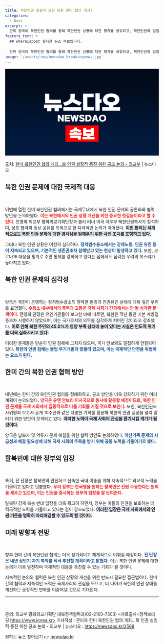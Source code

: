 ```yaml
---
title: 북한인권 실질적 증진 위한 한미 협의 개최!
categories:
  - News
excerpt: >
  한미 양국이 북한인권 협의를 통해 북한인권 상황에 대한 평가를 공유하고, 북한인권의 실질적 증진을 위한 공조…
feature_text: >
  ## whereispost 실시간 뉴스 속보입니다.

  한미 양국이 북한인권 협의를 통해 북한인권 상황에 대한 평가를 공유하고, 북한인권의 실질적 증진을 위한 공조…
image: '/assets/img/newsdao_breakingnews.jpg'
---
```


![뉴스다오 속보](/assets/img/newsdao_breakingnews.jpg)

<p>출처: <a href="https://newsdao.kr/2568" rel="dofollow">한미 북한인권 협의 개최…북 인권 실질적 증진 위한 공조 논의 - 외교부</a> | 뉴스다오</p>

<h2 data-ke-size="size26">북한 인권 문제에 대한 국제적 대응</h2>

<p data-ke-size="size16">&nbsp;</p>

이번에 열린 한미 북한인권 협의에서는 국제무대에서 북한 인권 문제의 공론화와 협력 방안을 논의하였다. <b><span style="color: #ee2323;">이는 북한에서의 인권 상황 개선을 위한 중요한 첫걸음이라고 할 수 있다.</span></b> 전영희 외교부 평화외교기획단장과 줄리 터너 미국 국무부 북한인권특사가 참석하여, 상호 협력과 정보 공유를 목적으로 한 다각적인 논의가 이어졌다. <b><span style="background-color: #21538527;">이번 협의는 세계적으로도 북한 인권 문제에 대한 경각심을 일깨우기 위한 사전 조치를 포함하고 있다.</span></b> 

그러나 북한 인권 상황은 여전히 심각하다. <b><span style="color: #1a5490;">정치범수용소에서는 강제노동, 인권 유린 등이 지속되고 있으며, 기본적인 생존권조차 침해받고 있는 현상이 발생하고 있다.</span></b> 또한, 코로나19 대응을 핑계로 주민 통제를 강화하고 있다는 점에서도 심각한 우려의 목소리가 높아지고 있다.

<h2 data-ke-size="size26">북한 인권 문제의 심각성</h2>

<p data-ke-size="size16">&nbsp;</p>

양측은 북한이 운영하는 정치범수용소의 열악한 환경과 인권유린 실태에 대해 깊은 우려를 표명했다. <b><span style="color: #ee2323;">수용소 내부에서의 폭력과 고통은 국제 사회가 간과해서는 안 될 심각한 문제이다.</span></b> 
전영희 단장은 유엔기관들이 보고한 바에 따르면, 북한은 작년 동안 기본 예방접종조차 시행하지 않았으며, 이는 국가로서의 의무를 심각하게 저버린 것이라고 강조했다. <b><span style="background-color: #21538527;">이로 인해 북한 주민의 45.5%가 영양 부족 상태에 놓여 있다는 사실은 인도적 위기를 더욱 심화시키고 있다.</span></b> 

이러한 문제들은 단순히 인권 침해에 그치지 않으며, 국가 안보와도 밀접하게 연결되어 있다. <b><span style="color: #1a5490;">북한의 인권 침해는 불법 무기개발과 맞물려 있으며, 이는 국제적인 안전을 위협하는 요소가 된다.</span></b>

<h2 data-ke-size="size26">한미 간의 북한 인권 협력 방안</h2>

<p data-ke-size="size16">&nbsp;</p>

내년에는 한미 간의 북한인권 협의를 정례화하고, 공조 방안을 더욱 강화하기 위한 여러 계획이 논의되었다. <b><span style="color: #ee2323;">양국은 유엔 안보리 이사국으로 동시에 활동할 예정이므로, 북한 인권 문제를 국제 사회에서 집중적으로 다룰 기회를 가질 것으로 보인다.</span></b> 또한, 북한인권조사위원회 보고서 공개 10주년과 같은 다양한 기회를 활용해 북한의 인권 실상을 널리 알리기 위한 방안이 모색되고 있다. <b><span style="background-color: #21538527;">이러한 노력이 국제 사회의 관심을 환기시킬 계기가 될 것이다.</span></b>

양국은 납북자 및 억류자 문제 해결을 위한 협력 방안도 논의하였다. <b><span style="color: #1a5490;">이산가족 문제의 시급성과 해결 필요성에 대해 국제 사회의 주목을 받기 위해 공동 노력을 기울이기로 했다.</span></b> 

<h2 data-ke-size="size26">탈북민에 대한 정부의 입장</h2>

<p data-ke-size="size16">&nbsp;</p>

특히, 전 단장은 탈북민의 안전하고 신속한 국내 이송을 위해 지속적으로 외교적 노력을 기울이고 있다고 덧붙였다. <b><span style="color: #ee2323;">우리 정부는 한국행을 원하는 탈북민은 전원 수용한다는 원칙을 세우고 있으며, 이는 인권을 중시하는 정부의 입장을 잘 보여준다.</span></b> 

탈북민 강제 북송 반대 입장을 더욱 확고히 하면서, 정부는 이들의 인권을 보호하는 데 적극적인 노력을 기울이고 있다는 점이 강조되었다. <b><span style="background-color: #21538527;">이러한 입장은 국제 사회에서의 인권 기준을 명확히 자리매김할 수 있도록 할 것이다.</span></b> 

<h2 data-ke-size="size26">미래 방향과 전망</h2>

<p data-ke-size="size16">&nbsp;</p>

향후 한미 간의 북한인권 협의는 더욱 정기적이고 체계적으로 이뤄질 예정이다. <b><span style="color: #1a5490;">전 단장은 내년 상반기 차기 회의를 적극 추진할 계획이라고 밝혔다.</span></b> 이는 북한 인권 문제에 대한 논의가 더욱 발전하며 국제적인 대응을 촉진할 수 있는 기회가 될 것이다. 

지속적인 논의와 협력은 북한 인권 상황의 개선을 위한 반드시 필요한 접근법이다. <b><span style="ee2323;"></span></b> 한미 간의 협력과 지속적인 노력은 국제사회의 관심을 모으고, 더 나아가 북한의 인권 상태를 개선하는 긍정적인 변화를 이끌어낼 것으로 기대된다. 

<hr>

<p data-ke-size="size16">&nbsp;</p>

문의: 외교부 평화외교기획단 대북정책협력과(02-2100-7303)
<자료출처=정책브리핑 https://www.korea.kr>
기사작성 : 관리자
한미 북한인권 협의 개최…북 인권 실질적 증진 위한 공조 논의 - 외교부 | 뉴스다오  : https://newsdao.kr/2568 

원하는 뉴스 찾아보기 👉 <a href="https://newsdao.kr" rel="dofollow">newsdao.kr</a>


